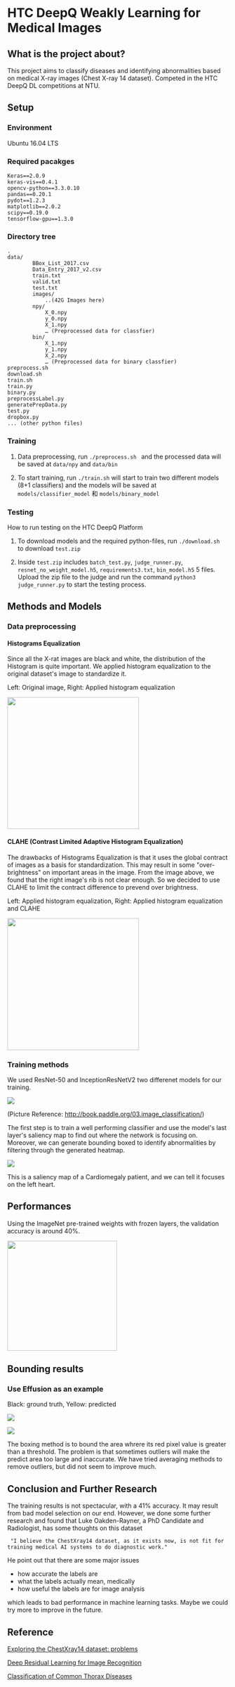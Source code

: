 # HTC DeepQ Weakly Learning for Medical Images
## What is the project about?
This project aims to classify diseases and identifying abnormalities based on medical X-ray images (Chest X-ray 14 dataset). Competed in the HTC DeepQ DL competitions at NTU.

## Setup 
### Environment
Ubuntu 16.04 LTS

### Required pacakges
```
Keras==2.0.9
keras-vis==0.4.1
opencv-python==3.3.0.10
pandas==0.20.1
pydot==1.2.3
matplotlib==2.0.2
scipy==0.19.0
tensorflow-gpu==1.3.0
```
### Directory tree
```
.
data/
        BBox_List_2017.csv
        Data_Entry_2017_v2.csv
        train.txt
        valid.txt
        test.txt
        images/
            ..(42G Images here)
        npy/
            X_0.npy
            y_0.npy
            X_1.npy
            … (Preprocessed data for classfier)
        bin/
            X_1.npy
            y_1.npy
            X_2.npy
            … (Preprocessed data for binary classfier)
preprocess.sh 
download.sh
train.sh 
train.py
binary.py
preprocessLabel.py
generatePrepData.py
test.py
dropbox.py
... (other python files)
```
### Training 
1. Data preprocessing, run `./preprocess.sh ` and the processed data will be saved at `data/npy` and `data/bin`

2. To start training, run `./train.sh` will start to train two different models (8+1 classifiers) and the models will be saved at `models/classifier_model` 和 `models/binary_model` 

### Testing 
How to run testing on the HTC DeepQ Platform

1. To download models and the required python-files, run `./download.sh ` to download `test.zip`

2. Inside `test.zip` includes `batch_test.py`, `judge_runner.py`, `resnet_no_weight_model.h5`, `requirements3.txt`, `bin_model.h5` 5 files. Upload the zip file to the judge and run the command `python3 judge_runner.py` to start the testing process.

## Methods and Models
### Data preprocessing
#### Histograms Equalization
Since all the X-rat images are black and white, the distribution of the Histogram is quite important. We applied histogram equalization to the original dataset's image to standardize it.

Left: Original image, Right: Applied histogram equalization

<img src="https://i.imgur.com/HV0bF1Q.png" height="300px">

#### CLAHE (Contrast Limited Adaptive Histogram Equalization)
The drawbacks of Histograms Equalization is that it uses the global contract of images as a basis for standardization. This may result in some "over-brightness" on important areas in the image. From the image above, we found that the right image's rib is not clear enough. So we decided to use CLAHE to limit the contract difference to prevend over brightness.

Left: Applied histogram equalization, Right: Applied histogram equalization and CLAHE

<img src="https://i.imgur.com/C2w4K1S.png" height="300px">

### Training methods
We used ResNet-50 and InceptionResNetV2 two differenet models for our training.

![](https://i.imgur.com/ePGul0R.png)

(Picture Reference: http://book.paddle.org/03.image_classification/)

The first step is to train a well performing classifier and use the model's last layer's saliency map to find out where the network is focusing on. Moreover, we can generate bounding boxed to identify abnormalities by filtering through the generated heatmap.

![](https://i.imgur.com/wJWpsJb.png)

This is a saliency map of a Cardiomegaly patient, and we can tell it focuses on the left heart.

## Performances
Using the ImageNet pre-trained weights with frozen layers, the validation accuracy is around 40%.

<img src="https://i.imgur.com/oPbvZc3.png" height="250px">

## Bounding results
### Use Effusion as an example
Black: ground truth, Yellow: predicted

![](https://i.imgur.com/qVWHNOr.png)

![](https://i.imgur.com/Gbo4fQb.png)

The boxing method is to bound the area whrere its red pixel value is greater than a threshold. The problem is that sometimes outliers will make the predict area too large and inaccurate. We have tried averaging methods to remove outliers, but did not seem to improve much.

## Conclusion and Further Research
The training results is not spectacular, with a 41% accuracy. It may result from bad model selection on our end. However, we done some further research and found that Luke Oakden-Rayner, a PhD Candidate and Radiologist, has some thoughts on this dataset

```
 "I believe the ChestXray14 dataset, as it exists now, is not fit for training medical AI systems to do diagnostic work."
```

He point out that there are some major issues
* how accurate the labels are
* what the labels actually mean, medically
* how useful the labels are for image analysis

which leads to bad performance in machine learning tasks. Maybe we could try more to improve in the future.

## Reference
[Exploring the ChestXray14 dataset: problems](https://lukeoakdenrayner.wordpress.com/2017/12/18/the-chestxray14-dataset-problems/)

[ Deep Residual Learning for Image Recognition](https://arxiv.org/abs/1512.03385)

[ Classification of Common Thorax Diseases ](https://github.com/srm-soumya/chest-scan-classifier)
